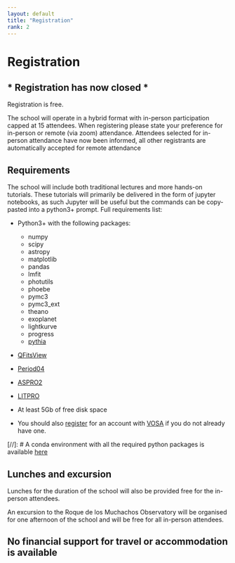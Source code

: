 ```yaml
---
layout: default
title: "Registration"
rank: 2
---
```

# Registration

## * Registration has now closed *

Registration is free.

The school will operate in a hybrid format with in-person participation capped at 15 attendees.  When registering please state your preference for in-person or remote (via zoom) attendance. Attendees selected for in-person attendance have now been informed, all other registrants are automatically accepted for remote attendance

<!-- ## [Registration form](https://docs.google.com/forms/d/e/1FAIpQLScaVcu1drZViepYn_UZ1cHutmKqg0OJNNnxt_yAsP8-JnXuLg/viewform) * In-person registration has now closed.  Zoom registration will continue to be open until nearer the school * -->

## Requirements

The school will include both traditional lectures and more hands-on tutorials.  These tutorials will primarily be delivered in the form of jupyter notebooks, as such Jupyter will be useful but the commands can be copy-pasted into a python3+ prompt. Full requirements list:

* Python3+ with the following packages:
   * numpy
   * scipy
   * astropy
   * matplotlib
   * pandas
   * lmfit
   * photutils
   * phoebe
   * pymc3
   * pymc3_ext
   * theano
   * exoplanet
   * lightkurve
   * progress
   * [pythia](https://github.com/colej/pythia)

* [QFitsView](https://www.mpe.mpg.de/~ott/QFitsView/)

* [Period04](http://period04.net/)

* [ASPRO2](https://www.jmmc.fr/english/tools/proposal-preparation/aspro/)

* [LITPRO](https://www.jmmc.fr/english/tools/data-analysis/litpro/)

* At least 5Gb of free disk space

* You should also [register](http://svo2.cab.inta-csic.es/theory/user2/register.php) for an account with [VOSA](http://svo2.cab.inta-csic.es/theory/vosa/) if you do not already have one.

[//]: # A conda environment with all the required python packages is available [here](data/pythia.yml)


## Lunches and excursion

Lunches for the duration of the school will also be provided free for the in-person attendees.

An excursion to the Roque de los Muchachos Observatory will be organised for one afternoon of the school and will be free for all in-person attendees.

## No financial support for travel or accommodation is available
